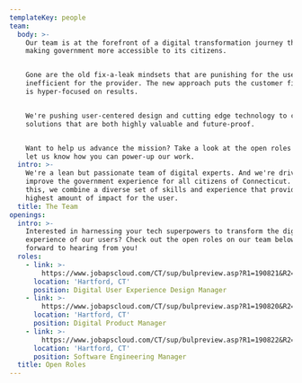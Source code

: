 ```yaml
---
templateKey: people
team:
  body: >-
    Our team is at the forefront of a digital transformation journey that's
    making government more accessible to its citizens.  


    Gone are the old fix-a-leak mindsets that are punishing for the user and
    inefficient for the provider. The new approach puts the customer first and
    is hyper-focused on results. 


    We're pushing user-centered design and cutting edge technology to craft new
    solutions that are both highly valuable and future-proof.


    Want to help us advance the mission? Take a look at the open roles below and
    let us know how you can power-up our work.
  intro: >-
    We're a lean but passionate team of digital experts. And we're driven to
    improve the government experience for all citizens of Connecticut. To do
    this, we combine a diverse set of skills and experience that provide the
    highest amount of impact for the user.
  title: The Team
openings:
  intro: >-
    Interested in harnessing your tech superpowers to transform the digital
    experience of our users? Check out the open roles on our team below. We look
    forward to hearing from you!
  roles:
    - link: >-
        https://www.jobapscloud.com/CT/sup/bulpreview.asp?R1=190821&R2=0415VR&R3=001
      location: 'Hartford, CT'
      position: Digital User Experience Design Manager
    - link: >-
        https://www.jobapscloud.com/CT/sup/bulpreview.asp?R1=190820&R2=0415VR&R3=001
      location: 'Hartford, CT'
      position: Digital Product Manager
    - link: >-
        https://www.jobapscloud.com/CT/sup/bulpreview.asp?R1=190822&R2=0415VR&R3=001
      location: 'Hartford, CT'
      position: Software Engineering Manager
  title: Open Roles
---
```


